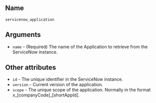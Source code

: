 ## Name

`servicenow_application`

## Arguments

* `name` - (Required) The name of the Application to retrieve from the ServiceNow instance.

## Other attributes

* `id` - The unique identifier in the ServiceNow instance.
* `version` - Current version of the application.
* `scope` - The unique scope of the application. Normally in the format x_[companyCode]_[shortAppId].
